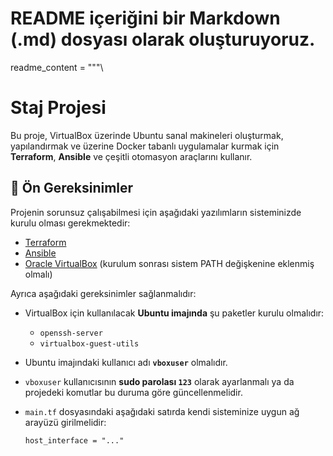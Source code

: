 # README içeriğini bir Markdown (.md) dosyası olarak oluşturuyoruz.

readme_content = """\
# Staj Projesi

Bu proje, VirtualBox üzerinde Ubuntu sanal makineleri oluşturmak, yapılandırmak ve üzerine Docker tabanlı uygulamalar kurmak için **Terraform**, **Ansible** ve çeşitli otomasyon araçlarını kullanır.

## 🔧 Ön Gereksinimler

Projenin sorunsuz çalışabilmesi için aşağıdaki yazılımların sisteminizde kurulu olması gerekmektedir:

- [Terraform](https://www.terraform.io/downloads.html)
- [Ansible](https://docs.ansible.com/ansible/latest/installation_guide/intro_installation.html)
- [Oracle VirtualBox](https://www.virtualbox.org/) (kurulum sonrası sistem PATH değişkenine eklenmiş olmalı)

Ayrıca aşağıdaki gereksinimler sağlanmalıdır:

- VirtualBox için kullanılacak **Ubuntu imajında** şu paketler kurulu olmalıdır:
  - `openssh-server`
  - `virtualbox-guest-utils`
- Ubuntu imajındaki kullanıcı adı **`vboxuser`** olmalıdır.
- `vboxuser` kullanıcısının **sudo parolası `123`** olarak ayarlanmalı ya da projedeki komutlar bu duruma göre güncellenmelidir.
- `main.tf` dosyasındaki aşağıdaki satırda kendi sisteminize uygun ağ arayüzü girilmelidir:

  ```hcl
  host_interface = "..."
